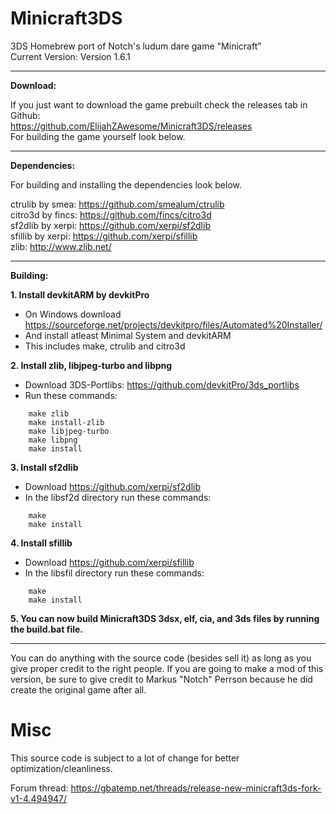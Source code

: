 # Minicraft3DS
3DS Homebrew port of Notch's ludum dare game "Minicraft"  
Current Version: Version 1.6.1  

----------

**Download:**

If you just want to download the game prebuilt check the releases tab in Github:  
https://github.com/ElijahZAwesome/Minicraft3DS/releases  
For building the game yourself look below.  


----------


**Dependencies:**

For building and installing the dependencies look below.

ctrulib by smea: https://github.com/smealum/ctrulib  
citro3d by fincs: https://github.com/fincs/citro3d  
sf2dlib by xerpi: https://github.com/xerpi/sf2dlib  
sfillib by xerpi: https://github.com/xerpi/sfillib  
zlib: http://www.zlib.net/  


----------


**Building:**

**1. Install devkitARM by devkitPro**
- On Windows download https://sourceforge.net/projects/devkitpro/files/Automated%20Installer/
- And install atleast Minimal System and devkitARM
- This includes make, ctrulib and citro3d

**2. Install zlib, libjpeg-turbo and libpng**
- Download 3DS-Portlibs: https://github.com/devkitPro/3ds_portlibs
- Run these commands:
		
```
	make zlib
	make install-zlib
	make libjpeg-turbo
	make libpng
	make install
```

**3. Install sf2dlib**
- Download https://github.com/xerpi/sf2dlib
- In the libsf2d directory run these commands:
```
	make
	make install
```
**4. Install sfillib**
- Download https://github.com/xerpi/sfillib
- In the libsfil directory run these commands:
```
	make
	make install
```

**5. You can now build Minicraft3DS 3dsx, elf, cia, and 3ds files by running the build.bat file.**


----------


You can do anything with the source code (besides sell it) as long as you give proper credit to the right people. 
If you are going to make a mod of this version, be sure to give credit to Markus "Notch" Perrson because he did create the original game after all.

# Misc

This source code is subject to a lot of change for better optimization/cleanliness.

Forum thread: https://gbatemp.net/threads/release-new-minicraft3ds-fork-v1-4.494947/
